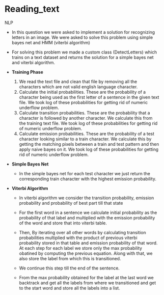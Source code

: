 # Reading_text
NLP

- In this question we were asked to implement a solution for recognizing letters in an image. We were asked to solve this problem using simple bayes net and HMM (viterbi algorithm)

- For solving this problem we made a custom class (DetectLetters) which trains on a text dataset and returns the solution for a simple bayes net and viterbi algorithm.

- **Training Phase**

  1. We read the text file and clean that file by removing all the characters which are not valid english language character.
  2. Calculate the initial probabilities. These are the probability of a character being used as the first letter of a sentence in the given text file. We took log of these probabilities for getting rid of numeric underflow problem.
  3. Calculate transition probabilities. These are the probability that a character is followed by another character. We calculate this from the training text file. We took log of these probabilities for getting rid of numeric underflow problem.
  4. Calculate emission probabilities. These are the probability of a test character looking similar to a train character. We calculate this by getting the matching pixels between a train and test pattern and then apply naive bayes on it. We took log of these probabilities for getting rid of numeric underflow problem.

- **Simple Bayes Net**

  - In the simple bayes net for each test character we just return the corresponding train character with the highest emission probability.

- **Viterbi Algorithm**

  - In viterbi algorithm we consider the transition probability, emission probability and probability of best part till that state

  - For the first word in a sentence we calculate initial probability as the probability of that label and multiplied with the emission probability of the word and store that into viterbi table.
  - Then, By iterating over all other words by calculating transition probabilities multiplied with the product of previous viterbi probability stored in that table and emission probability of that word. At each step for each label we store only the max probability obatined by computing the previous equation. Along with that, we also store the label from which this is transitioned.
  - We continue this step till the end of the sentence.
  - From the max probability obtained for the label at the last word we backtrack and get all the labels from where we transitioned and get to the start word and store all the labels into a list.

